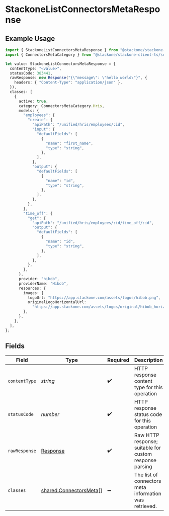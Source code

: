 # StackoneListConnectorsMetaResponse

## Example Usage

```typescript
import { StackoneListConnectorsMetaResponse } from "@stackone/stackone-client-ts/sdk/models/operations";
import { ConnectorsMetaCategory } from "@stackone/stackone-client-ts/sdk/models/shared";

let value: StackoneListConnectorsMetaResponse = {
  contentType: "<value>",
  statusCode: 383441,
  rawResponse: new Response("{\"message\": \"hello world\"}", {
    headers: { "Content-Type": "application/json" },
  }),
  classes: [
    {
      active: true,
      category: ConnectorsMetaCategory.Hris,
      models: {
        "employees": {
          "create": {
            "apiPath": "/unified/hris/employees/:id",
            "input": {
              "defaultFields": [
                {
                  "name": "first_name",
                  "type": "string",
                },
              ],
            },
            "output": {
              "defaultFields": [
                {
                  "name": "id",
                  "type": "string",
                },
              ],
            },
          },
        },
        "time_off": {
          "get": {
            "apiPath": "/unified/hris/employees/:id/time_off/:id",
            "output": {
              "defaultFields": [
                {
                  "name": "id",
                  "type": "string",
                },
              ],
            },
          },
        },
      },
      provider: "hibob",
      providerName: "Hibob",
      resources: {
        images: {
          logoUrl: "https://app.stackone.com/assets/logos/hibob.png",
          originalLogoHorizontalUrl:
            "https://app.stackone.com/assets/logos/original/hibob_horizontal.png",
        },
      },
    },
  ],
};
```

## Fields

| Field                                                                   | Type                                                                    | Required                                                                | Description                                                             |
| ----------------------------------------------------------------------- | ----------------------------------------------------------------------- | ----------------------------------------------------------------------- | ----------------------------------------------------------------------- |
| `contentType`                                                           | *string*                                                                | :heavy_check_mark:                                                      | HTTP response content type for this operation                           |
| `statusCode`                                                            | *number*                                                                | :heavy_check_mark:                                                      | HTTP response status code for this operation                            |
| `rawResponse`                                                           | [Response](https://developer.mozilla.org/en-US/docs/Web/API/Response)   | :heavy_check_mark:                                                      | Raw HTTP response; suitable for custom response parsing                 |
| `classes`                                                               | [shared.ConnectorsMeta](../../../sdk/models/shared/connectorsmeta.md)[] | :heavy_minus_sign:                                                      | The list of connectors meta information was retrieved.                  |